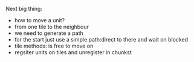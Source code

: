 Next big thing:
- how to move a unit?
- from one tile to the neighbour
- we need to generate a path
- for the start just use a simple path:direct to there
  and wait on blocked
- tile methods: is free to move on
- regsiter units on tiles and
  unregister in chunkst